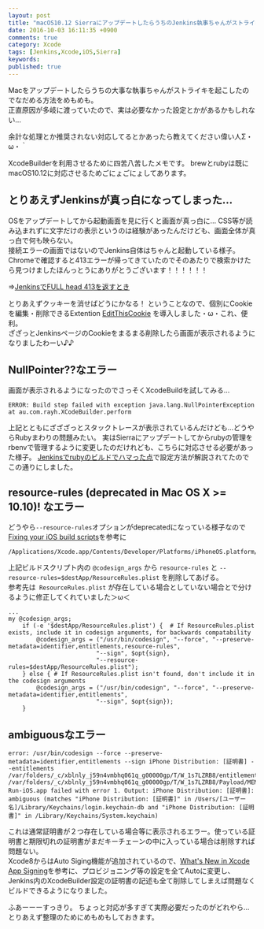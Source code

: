 ```yaml
---
layout: post
title: "macOS10.12 SierraにアップデートしたらうちのJenkins執事ちゃんがストライキを起こしてしまったメモ"
date: 2016-10-03 16:11:35 +0900
comments: true
category: Xcode
tags: [Jenkins,Xcode,iOS,Sierra]
keywords:
published: true
---
```


Macをアップデートしたらうちの大事な執事ちゃんがストライキを起こしたのでなだめる方法をめもめも。  
正直原因が多岐に渡っていたので、実は必要なかった設定とかがあるかもしれない…  

余計な処理とか推奨されない対応してるとかあったら教えてください偉い人Σ・ω・｀

XcodeBuilderを利用させるために四苦八苦したメモです。
brewとrubyは既にmacOS10.12に対応させるためごにょごにょしてあります。


<!-- more -->

## とりあえずJenkinsが真っ白になってしまった…
OSをアップデートしてから起動画面を見に行くと画面が真っ白に…
CSS等が読み込まれずに文字だけの表示というのは経験があったんだけども、画面全体が真っ白で何も映らない。  
接続エラーの画面ではないのでJenkins自体はちゃんと起動している様子。
Chromeで確認すると413エラーが帰ってきていたのでそのあたりで検索かけたら見つけましたほんっとうにありがとうございます！！！！！！

⇒[JenkinsでFULL head 413を返すとき](http://orca8.blogspot.jp/2014/08/jenkinsfull-head-413.html)

とりあえずクッキーを消せばどうにかなる！
ということなので、個別にCookieを編集・削除できるExtention [EditThisCookie](https://chrome.google.com/webstore/detail/editthiscookie/fngmhnnpilhplaeedifhccceomclgfbg?hl=ja) を導入しました・ω・これ、便利。  
ざざっとJenkinsページのCookieをまるまる削除したら画面が表示されるようになりましたわーい♪♪

## NullPointer??なエラー
画面が表示されるようになったのでさっそくXcodeBuildを試してみる…

```
ERROR: Build step failed with exception java.lang.NullPointerException at au.com.rayh.XCodeBuilder.perform
```

上記とともにざざざっとスタックトレースが表示されているんだけども…どうやらRubyまわりの問題みたい。
実はSierraにアップデートしてからrubyの管理をrbenvで管理するように変更したのだけれども、こちらに対応させる必要があった様子。
[Jenkinsでrubyのビルドでハマった点](http://qiita.com/kitaro_tn/items/22fd3830ba9a85ad5320)で設定方法が解説されてたのでこの通りにしました。

## resource-rules (deprecated in Mac OS X >= 10.10)! なエラー

どうやら`--resource-rules`オプションがdeprecatedになっている様子なので
[Fixing your iOS build scripts](https://www.jayway.com/2015/05/21/fixing-your-ios-build-scripts/)を参考に

```
/Applications/Xcode.app/Contents/Developer/Platforms/iPhoneOS.platform/Developer/usr/bin/PackageApplication
```

上記ビルドスクリプト内の `@codesign_args` から `resource-rules` と `--resource-rules=$destApp/ResourceRules.plist` を削除してあげる。  
参考先は` ResourceRules.plist` が存在している場合としていない場合とで分けるように修正してくれていました＞ω＜

```
...
my @codesign_args;
    if (-e '$destApp/ResourceRules.plist') {  # If ResourceRules.plist exists, include it in codesign arguments, for backwards compatability
        @codesign_args = ("/usr/bin/codesign", "--force", "--preserve-metadata=identifier,entitlements,resource-rules",
                         "--sign", $opt{sign},
                         "--resource-rules=$destApp/ResourceRules.plist");
    } else { # If ResourceRules.plist isn't found, don't include it in the codesign arguments
        @codesign_args = ("/usr/bin/codesign", "--force", "--preserve-metadata=identifier,entitlements",
                         "--sign", $opt{sign});
    }
```

## ambiguousなエラー

```
error: /usr/bin/codesign --force --preserve-metadata=identifier,entitlements --sign iPhone Distribution: [証明書] --entitlements /var/folders/_c/xblnly_j59n4vmbhq061q_g00000gp/T/W_1s7LZRB8/entitlements_plist3tPGS55p /var/folders/_c/xblnly_j59n4vmbhq061q_g00000gp/T/W_1s7LZRB8/Payload/MEME-Run-iOS.app failed with error 1. Output: iPhone Distribution: [証明書]: ambiguous (matches "iPhone Distribution: [証明書]" in /Users/[ユーザー名]/Library/Keychains/login.keychain-db and "iPhone Distribution: [証明書]" in /Library/Keychains/System.keychain)
```

これは通常証明書が２つ存在している場合等に表示されるエラー。使っている証明書と期限切れの証明書がまだキーチェーンの中に入っている場合は削除すれば問題ない。  
Xcode8からはAuto Siging機能が追加されているので、[What's New in Xcode App Signing](http://dev.classmethod.jp/smartphone/xcode-8-signing/)を参考に、プロビジョニング等の設定を全てAutoに変更し、Jenkins内のXcodeBuilder設定の証明書の記述も全て削除してしまえば問題なくビルドできるようになりました。

ふあーーーすっきり。
ちょっと対応が多すぎて実際必要だったのがどれやら…
とりあえず整理のためにめもめもしておきます。

